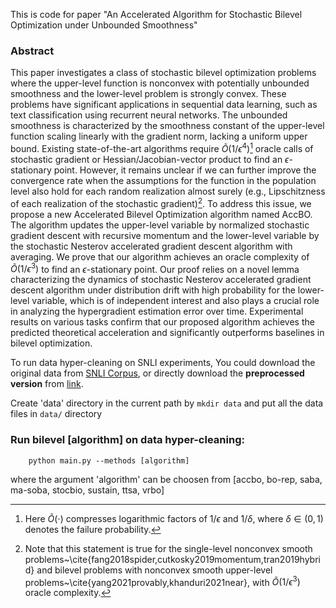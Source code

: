 This is code for paper "An Accelerated Algorithm for Stochastic Bilevel Optimization under Unbounded Smoothness"

### Abstract

This paper investigates a class of stochastic bilevel optimization problems where the upper-level function is nonconvex with potentially unbounded smoothness and the lower-level problem is strongly convex. These problems have significant applications in sequential data learning, such as text classification using recurrent neural networks. The unbounded smoothness is characterized by the smoothness constant of the upper-level function scaling linearly with the gradient norm, lacking a uniform upper bound. Existing state-of-the-art algorithms require $\widetilde{O}(1/\epsilon^4)$[^1] oracle calls of stochastic gradient or Hessian/Jacobian-vector product to find an $\epsilon$-stationary point. However, it remains unclear if we can further improve the convergence rate when the assumptions for the function in the population level also hold for each random realization almost surely (e.g., Lipschitzness of each realization of the stochastic gradient)[^2].  To address this issue, we propose a new  Accelerated Bilevel Optimization algorithm named AccBO. The algorithm updates the upper-level variable by normalized stochastic gradient descent with recursive momentum and the lower-level variable by the stochastic Nesterov accelerated gradient descent algorithm with averaging. We prove that our algorithm achieves an oracle complexity of $\widetilde{O}(1/\epsilon^3)$ to find an $\epsilon$-stationary point. Our proof relies on a novel lemma characterizing the dynamics of stochastic Nesterov accelerated gradient descent algorithm under distribution drift with high probability for the lower-level variable, which is of independent interest and also plays a crucial role in analyzing the hypergradient estimation error over time. Experimental results on various tasks confirm that our proposed algorithm achieves the predicted theoretical acceleration and significantly outperforms baselines in bilevel optimization.

[^1]: Here $\widetilde{O}(\cdot)$ compresses logarithmic factors of $1/\epsilon$ and $1/\delta$, where $\delta \in (0,1)$ denotes the failure probability.
[^2]: Note that this statement is true for the single-level nonconvex smooth problems~\cite{fang2018spider,cutkosky2019momentum,tran2019hybrid} and bilevel problems with nonconvex smooth upper-level problems~\cite{yang2021provably,khanduri2021near}, with $\widetilde{O}(1/\epsilon^3)$ oracle complexity.


To run data hyper-cleaning on SNLI experiments, You could download the original data from [SNLI Corpus](https://nlp.stanford.edu/projects/snli/), or directly download the **preprocessed version** from [link](https://sendgb.com/zAjLJpQVWca).

Create 'data' directory in the current path by `mkdir data` and put all the data files in `data/` directory

### Run bilevel [algorithm] on data hyper-cleaning:
```
    python main.py --methods [algorithm] 
```
where the argument 'algorithm'  can  be choosen from [accbo, bo-rep, saba, ma-soba, stocbio, sustain, ttsa, vrbo]
